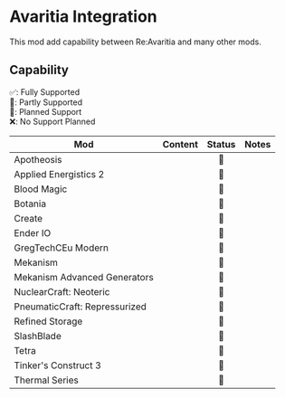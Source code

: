 # Avaritia Integration

This mod add capability between Re:Avaritia and many other mods.

## Capability

✅: Fully Supported<br>
🚧: Partly Supported<br>
🔲: Planned Support<br>
❌: No Support Planned<br>

| Mod                           | Content | Status | Notes |
|-------------------------------|:--------|:------:|-------|
| Apotheosis                    |         |   🔲   |       |
| Applied Energistics 2         |         |   🔲   |       |
| Blood Magic                   |         |   🚧   |       |
| Botania                       |         |   🚧   |       |
| Create                        |         |   🔲   |       |
| Ender IO                      |         |   🚧   |       |
| GregTechCEu Modern            |         |   🔲   |       |
| Mekanism                      |         |   🔲   |       |
| Mekanism Advanced Generators  |         |   🔲   |       |
| NuclearCraft: Neoteric        |         |   🔲   |       |
| PneumaticCraft: Repressurized |         |   🔲   |       |
| Refined Storage               |         |   🔲   |       |
| SlashBlade                    |         |   🚧   |       |
| Tetra                         |         |   🔲   |       |
| Tinker's Construct 3          |         |   🔲   |       |
| Thermal Series                |         |   🔲   |       |